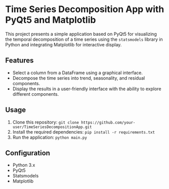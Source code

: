 # Time Series Decomposition App with PyQt5 and Matplotlib

This project presents a simple application based on PyQt5 for visualizing the temporal decomposition of a time series using the `statsmodels` library in Python and integrating Matplotlib for interactive display.

## Features

- Select a column from a DataFrame using a graphical interface.
- Decompose the time series into trend, seasonality, and residual components.
- Display the results in a user-friendly interface with the ability to explore different components.

## Usage

1. Clone this repository: `git clone https://github.com/your-user/TimeSeriesDecompositionApp.git`
2. Install the required dependencies: `pip install -r requirements.txt`
3. Run the application: `python main.py`

## Configuration

- Python 3.x
- PyQt5
- Statsmodels
- Matplotlib
